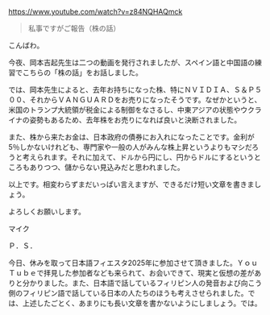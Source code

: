 https://www.youtube.com/watch?v=z84NQHAQmck

> 私事ですがご報告（株の話）

こんばわ。

今夜、岡本吉起先生は二つの動画を発行されましたが、スペイン語と中国語の練習でこちらの「株の話」をお話しました。

では、岡本先生によると、去年お持ちになった株、特にＮＶＩＤＩＡ、Ｓ＆Ｐ５００、それからＶＡＮＧＵＡＲＤをお売りになったそうです。なぜかというと、米国のトランプ大統領が税金による制御をなさるし、中東アジアの状態やウクライナの姿勢もあるため、去年株をお売りになれば良いと決断されました。

また、株から来たお金は、日本政府の債券にお入れになったことです。金利が5％しかないけれども、専門家や一般の人がみんな株上昇というよりもマシだろうと考えられます。それに加えて、ドルから円にし、円からドルにするというところもありつつ、儲からない見込みだと思われました。

以上です。相変わらずまだいっぱい言えますが、できるだけ短い文章を書きましょう。

よろしくお願いします。

マイク

Ｐ．Ｓ．

今日、休みを取って日本語フィエスタ2025年に参加させて頂きました。ＹｏｕＴｕｂｅで拝見した参加者なども来られて、お会いできて、現実と仮想の差がありと分かりました。また、日本語で話しているフィリピン人の発音および向こう側のフィリピン語で話している日本の人たちのほうも考えさせられました。では、上述したごとく、あまりにも長い文章を書かないようにしましょう。では。
